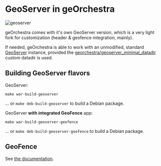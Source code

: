 # GeoServer in geOrchestra

![geoserver](https://github.com/georchestra/georchestra/workflows/geoserver/badge.svg)

geOrchestra comes with it's own GeoServer version, which is a very light fork for customization (header & geofence integration, mainly).

If needed, geOrchestra is able to work with an unmodified, standard [GeoServer](http://geoserver.org/) instance, provided the [georchestra/geoserver_minimal_datadir](https://github.com/georchestra/geoserver_minimal_datadir) custom datadir is used.


## Building GeoServer flavors

GeoServer:
```
make war-build-geoserver
```
... or `make deb-build-geoserver` to build a Debian package.


GeoServer **with integrated GeoFence** app:
```
make war-build-geoserver-geofence
```
... or `make deb-build-geoserver-geofence` to build a Debian package.


## GeoFence

See [the documentation](../docs/setup/tomcat.md#note-for-geofence-users).

